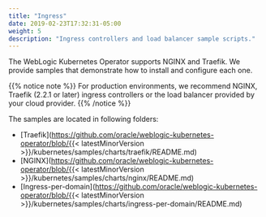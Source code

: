 ```yaml
---
title: "Ingress"
date: 2019-02-23T17:32:31-05:00
weight: 5
description: "Ingress controllers and load balancer sample scripts."
---
```


The WebLogic Kubernetes Operator supports NGINX and Traefik. We provide samples that demonstrate how to install and configure each one.

{{% notice note %}}
For production environments, we recommend NGINX, Traefik (2.2.1 or later) ingress controllers or the load balancer provided by your cloud provider.
{{% /notice %}}


The samples are located in following folders:

* [Traefik](https://github.com/oracle/weblogic-kubernetes-operator/blob/{{< latestMinorVersion >}}/kubernetes/samples/charts/traefik/README.md)
* [NGINX](https://github.com/oracle/weblogic-kubernetes-operator/blob/{{< latestMinorVersion >}}/kubernetes/samples/charts/nginx/README.md)
* [Ingress-per-domain](https://github.com/oracle/weblogic-kubernetes-operator/blob/{{< latestMinorVersion >}}/kubernetes/samples/charts/ingress-per-domain/README.md)
